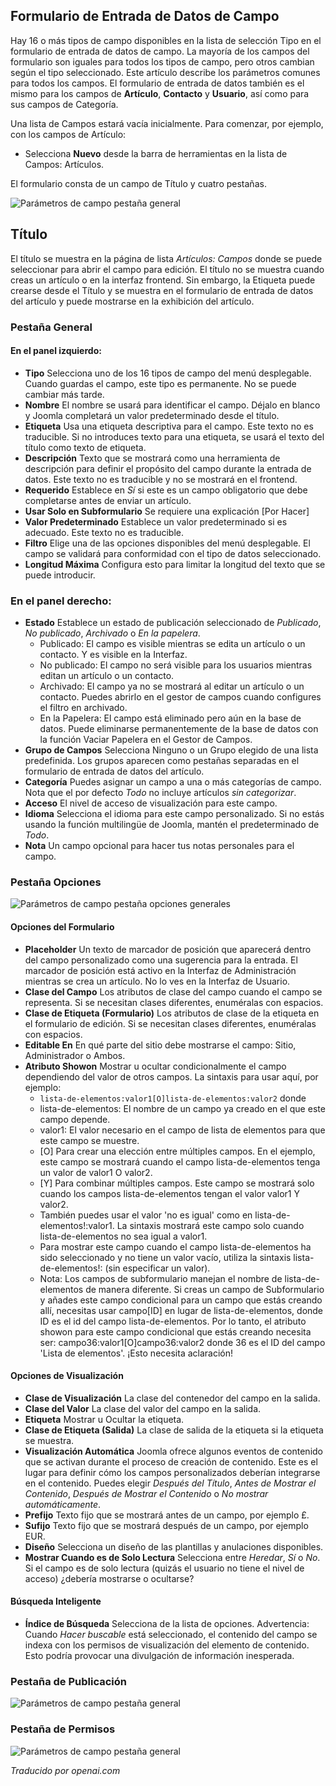 <!-- Filename: J3.x:Adding_custom_fields/Parameters_for_all_Custom_Fields / Display title: Parámetros de Campo -->

## Formulario de Entrada de Datos de Campo

Hay 16 o más tipos de campo disponibles en la lista de selección Tipo en el formulario de entrada de datos de campo. La mayoría de los campos del formulario son iguales para todos los tipos de campo, pero otros cambian según el tipo seleccionado. Este artículo describe los parámetros comunes para todos los campos. El formulario de entrada de datos también es el mismo para los campos de **Artículo**, **Contacto** y **Usuario**, así como para sus campos de Categoría.

Una lista de Campos estará vacía inicialmente. Para comenzar, por ejemplo, con los campos de Artículo:
* Selecciona **Nuevo** desde la barra de herramientas en la lista de Campos: Artículos.

El formulario consta de un campo de Título y cuatro pestañas.

![Parámetros de campo pestaña general](../../../en/images/fields/fields-parameters-general-tab.png)

## Título

El título se muestra en la página de lista *Artículos: Campos* donde se puede
seleccionar para abrir el campo para edición. El título no se muestra cuando
creas un artículo o en la interfaz frontend. Sin embargo, la Etiqueta puede crearse desde
el Título y se muestra en el formulario de entrada de datos del artículo y puede
mostrarse en la exhibición del artículo.

### Pestaña General

#### En el panel izquierdo:

- **Tipo** Selecciona uno de los 16 tipos de campo del menú desplegable. Cuando
guardas el campo, este tipo es permanente. No se puede cambiar más tarde.
- **Nombre** El nombre se usará para identificar el campo. Déjalo en blanco y
Joomla completará un valor predeterminado desde el título.
- **Etiqueta** Usa una etiqueta descriptiva para el campo. Este texto no es
traducible. Si no introduces texto para una etiqueta, se usará el texto del título
como texto de etiqueta.
- **Descripción** Texto que se mostrará como una herramienta de descripción para definir el
propósito del campo durante la entrada de datos. Este texto no es traducible y
no se mostrará en el frontend.
- **Requerido** Establece en *Sí* si este es un campo obligatorio que debe
completarse antes de enviar un artículo.
- **Usar Solo en Subformulario** Se requiere una explicación [Por Hacer]
- **Valor Predeterminado** Establece un valor predeterminado si es adecuado. Este texto no es
traducible.
- **Filtro** Elige una de las opciones disponibles del menú desplegable. El
campo se validará para conformidad con el tipo de datos seleccionado.
- **Longitud Máxima** Configura esto para limitar la longitud del texto que se puede
introducir.

### En el panel derecho:

- **Estado** Establece un estado de publicación seleccionado de *Publicado*, *No publicado*,
*Archivado* o *En la papelera*.
  - Publicado: El campo es visible mientras se edita un artículo o un
    contacto. Y es visible en la Interfaz.
  - No publicado: El campo no será visible para los usuarios mientras editan
    un artículo o un contacto.
  - Archivado: El campo ya no se mostrará al editar un artículo o un
    contacto. Puedes abrirlo en el gestor de campos cuando configures el
    filtro en archivado.
  - En la Papelera: El campo está eliminado pero aún en la base de datos. Puede
    eliminarse permanentemente de la base de datos con la función Vaciar Papelera en
    el Gestor de Campos.
- **Grupo de Campos** Selecciona Ninguno o un Grupo elegido de una lista predefinida. Los grupos
aparecen como pestañas separadas en el formulario de entrada de datos del artículo.
- **Categoría** Puedes asignar un campo a una o más categorías de campo. Nota
  que el por defecto *Todo* no incluye artículos *sin categorizar*.
- **Acceso** El nivel de acceso de visualización para este campo.
- **Idioma** Selecciona el idioma para este campo personalizado. Si no estás usando la
  función multilingüe de Joomla, mantén el predeterminado de *Todo*.
- **Nota** Un campo opcional para hacer tus notas personales para el campo.

### Pestaña Opciones

![Parámetros de campo pestaña opciones generales](../../../en/images/fields/fields-parameters-options-tab.png)

#### Opciones del Formulario

- **Placeholder** Un texto de marcador de posición que aparecerá dentro del campo personalizado
como una sugerencia para la entrada. El marcador de posición está activo en la Interfaz de Administración mientras
se crea un artículo. No lo ves en la Interfaz de Usuario.
- **Clase del Campo** Los atributos de clase del campo cuando el campo se representa.
Si se necesitan clases diferentes, enuméralas con espacios.
- **Clase de Etiqueta (Formulario)** Los atributos de clase de la etiqueta en el formulario de edición. Si
se necesitan clases diferentes, enuméralas con espacios.
- **Editable En** En qué parte del sitio debe mostrarse el campo: Sitio,
Administrador o Ambos.
- **Atributo Showon** Mostrar u ocultar condicionalmente el campo dependiendo del
valor de otros campos. La sintaxis para usar aquí, por ejemplo:
  - `lista-de-elementos:valor1[O]lista-de-elementos:valor2` donde
  - lista-de-elementos: El nombre de un campo ya creado en el que este campo
depende.
  - valor1: El valor necesario en el campo de lista de elementos para que este campo se muestre.
  - [O] Para crear una elección entre múltiples campos. En el ejemplo, este campo se
mostrará cuando el campo lista-de-elementos tenga un valor de valor1 O valor2.
  - [Y] Para combinar múltiples campos. Este campo se mostrará solo cuando los
campos lista-de-elementos tengan el valor valor1 Y valor2.
  - También puedes usar el valor 'no es igual' como en lista-de-elementos!:valor1. La
sintaxis mostrará este campo solo cuando lista-de-elementos no sea igual a valor1.
  - Para mostrar este campo cuando el campo lista-de-elementos ha sido seleccionado y no
tiene un valor vacío, utiliza la sintaxis lista-de-elementos!: (sin especificar un valor).
  - Nota: Los campos de subformulario manejan el nombre de lista-de-elementos de manera diferente.
Si creas un campo de Subformulario y añades este campo condicional para un campo
que estás creando allí, necesitas usar campo[ID] en lugar de lista-de-elementos,
donde ID es el id del campo lista-de-elementos. Por lo tanto, el atributo showon
para este campo condicional que estás creando necesita ser:
campo36:valor1[O]campo36:valor2 donde 36 es el ID del campo 'Lista de elementos'.
¡Esto necesita aclaración!

#### Opciones de Visualización

- **Clase de Visualización**  La clase del contenedor del campo en la salida.
- **Clase del Valor**  La clase del valor del campo en la salida.
- **Etiqueta** Mostrar u Ocultar la etiqueta.
- **Clase de Etiqueta (Salida)** La clase de salida de la etiqueta si la etiqueta se muestra.
- **Visualización Automática** Joomla ofrece algunos eventos de contenido que se activan
durante el proceso de creación de contenido. Este es el lugar para definir cómo los campos personalizados
deberían integrarse en el contenido. Puedes elegir *Después del Título*,
*Antes de Mostrar el Contenido*, *Después de Mostrar el Contenido* o *No mostrar automáticamente*.
- **Prefijo** Texto fijo que se mostrará antes de un campo, por ejemplo £.
- **Sufijo** Texto fijo que se mostrará después de un campo, por ejemplo EUR.
- **Diseño** Selecciona un diseño de las plantillas y anulaciones disponibles.
- **Mostrar Cuando es de Solo Lectura** Selecciona entre *Heredar*, *Sí* o *No*. Si el campo es
de solo lectura (quizás el usuario no tiene el nivel de acceso) ¿debería mostrarse o ocultarse?

#### Búsqueda Inteligente

- **Índice de Búsqueda** Selecciona de la lista de opciones. Advertencia: Cuando *Hacer buscable*
está seleccionado, el contenido del campo se indexa con los permisos de visualización del
elemento de contenido. Esto podría provocar una divulgación de información inesperada.

### Pestaña de Publicación

![Parámetros de campo pestaña general](../../../en/images/fields/fields-parameters-publishing-tab.png)

### Pestaña de Permisos

![Parámetros de campo pestaña general](../../../en/images/fields/fields-parameters-permissions-tab.png)

*Traducido por openai.com*

